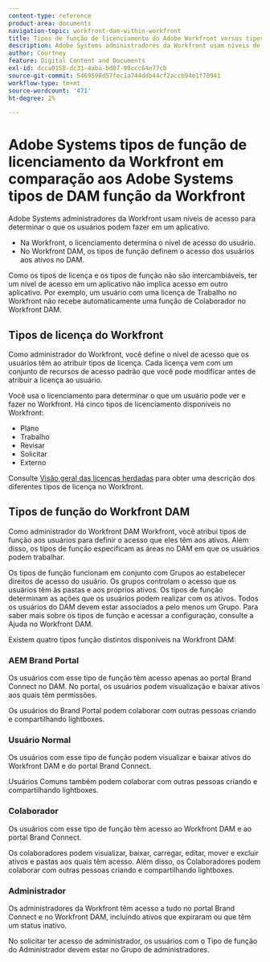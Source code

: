 ```yaml
---
content-type: reference
product-area: documents
navigation-topic: workfront-dam-within-workfront
title: Tipos de função de licenciamento do Adobe Workfront versus tipos de função do Adobe Workfront DAM
description: Adobe Systems administradores da Workfront usam níveis de acesso para determinar o que os usuários podem fazer em um aplicativo.
author: Courtney
feature: Digital Content and Documents
exl-id: dcca0158-dc31-4aba-bd87-90ccc64e77cb
source-git-commit: 5469598d57fec1a744ddb44cf2accb94e1f70941
workflow-type: tm+mt
source-wordcount: '471'
ht-degree: 2%

---
```


# Adobe Systems tipos de função de licenciamento da Workfront em comparação aos Adobe Systems tipos de DAM função da Workfront

Adobe Systems administradores da Workfront usam níveis de acesso para determinar o que os usuários podem fazer em um aplicativo.

* Na Workfront, o licenciamento determina o nível de acesso do usuário.
* No Workfront DAM, os tipos de função definem o acesso dos usuários aos ativos no DAM.

Como os tipos de licença e os tipos de função não são intercambiáveis, ter um nível de acesso em um aplicativo não implica acesso em outro aplicativo. Por exemplo, um usuário com uma licença de Trabalho no Workfront não recebe automaticamente uma função de Colaborador no Workfront DAM.

## Tipos de licença do Workfront

Como administrador do Workfront, você define o nível de acesso que os usuários têm ao atribuir tipos de licença. Cada licença vem com um conjunto de recursos de acesso padrão que você pode modificar antes de atribuir a licença ao usuário. 

Você usa o licenciamento para determinar o que um usuário pode ver e fazer no Workfront. Há cinco tipos de licenciamento disponíveis no Workfront:

* Plano
* Trabalho
* Revisar
* Solicitar
* Externo

Consulte [Visão geral das licenças herdadas](../../administration-and-setup/add-users/access-levels-and-object-permissions/wf-licenses.md) para obter uma descrição dos diferentes tipos de licença no Workfront.

## Tipos de função do Workfront DAM

Como administrador do Workfront DAM Workfront, você atribui tipos de função aos usuários para definir o acesso que eles têm aos ativos. Além disso, os tipos de função especificam as áreas no DAM em que os usuários podem trabalhar.

Os tipos de função funcionam em conjunto com Grupos ao estabelecer direitos de acesso do usuário. Os grupos controlam o acesso que os usuários têm às pastas e aos próprios ativos. Os tipos de função determinam as ações que os usuários podem realizar com os ativos. Todos os usuários do DAM devem estar associados a pelo menos um Grupo. Para saber mais sobre os tipos de função e acessar a configuração, consulte a Ajuda no Workfront DAM.

Existem quatro tipos função distintos disponíveis na Workfront DAM:

### AEM Brand Portal

Os usuários com esse tipo de função têm acesso apenas ao portal Brand Connect no DAM. No portal, os usuários podem visualização e baixar ativos aos quais têm permissões.

Os usuários do Brand Portal podem colaborar com outras pessoas criando e compartilhando lightboxes.

### Usuário Normal

Os usuários com esse tipo de função podem visualizar e baixar ativos do Workfront DAM e do portal Brand Connect.

Usuários Comuns também podem colaborar com outras pessoas criando e compartilhando lightboxes.

### Colaborador

Os usuários com esse tipo de função têm acesso ao Workfront DAM e ao portal Brand Connect.

Os colaboradores podem visualizar, baixar, carregar, editar, mover e excluir ativos e pastas aos quais têm acesso. Além disso, os Colaboradores podem colaborar com outras pessoas criando e compartilhando lightboxes. 

### Administrador

Os administradores da Workfront têm acesso a tudo no portal Brand Connect e no Workfront DAM, incluindo ativos que expiraram ou que têm um status inativo.

No solicitar ter acesso de administrador, os usuários com o Tipo de função do Administrador devem estar no Grupo de administradores.
